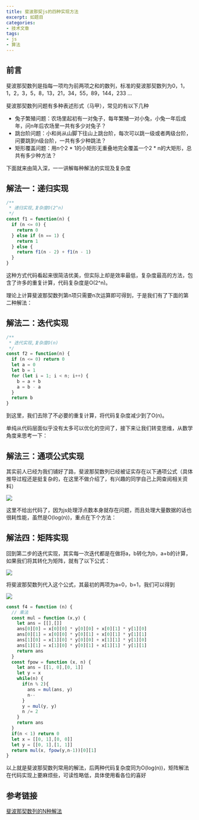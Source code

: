 ```yaml
---
title: 斐波那契js的四种实现方法
excerpt: 如题目
categories:
- 技术文章
tags:
- js
- 算法
---
```


## 前言
斐波那契数列是指每一项均为前两项之和的数列，标准的斐波那契数列为0，1，1，2，3，5，8，13，21，34，55，89，144，233 …

斐波那契数列问题有多种表述形式（马甲），常见的有以下几种
- 兔子繁殖问题：农场里起初有一对兔子，每年繁殖一对小兔，小兔一年后成年，问n年后农场里一共有多少对兔子？
- 跳台阶问题：小和尚从山脚下往山上跳台阶，每次可以跳一级或者两级台阶，问要跳到n级台阶，一共有多少种跳法？
- 矩形覆盖问题：用n个2 * 1的小矩形无重叠地完全覆盖一个2 * n的大矩形，总共有多少种方法？

下面就来由简入深，一一讲解每种解法的实现及复杂度

## 解法一：递归实现
```javascript
/**
 * 递归实现,复杂度O(2^n)
 */
const f1 = function(n) {
  if (n <= 0) {
    return 0
  } else if (n == 1) {
    return 1
  } else {
    return f1(n - 2) + f1(n - 1)
  }
}
```

这种方式代码看起来很简洁优美，但实际上却是效率最低，复杂度最高的方法，包含了许多的重复计算，代码复杂度是O(2^n)。

理论上计算斐波那契数列第n项只需要n次运算即可得到，于是我们有了下面的第二种解法：

## 解法二：迭代实现
```javascript
/**
 * 迭代实现,复杂度O(n)
 */
const f2 = function(n) {
  if (n <= 0) return 0
  let a = 0
  let b = 1
  for (let i = 1; i < n; i++) {
    b = a + b
    a = b - a
  }
  return b
}
```

到这里，我们去除了不必要的重复计算，将代码复杂度减少到了O(n)。

单纯从代码层面似乎没有太多可以优化的空间了，接下来让我们转变思维，从数学角度来思考一下：

## 解法三：通项公式实现
其实前人已经为我们铺好了路，斐波那契数列已经被证实存在以下通项公式（具体推导过程还是挺复杂的，在这里不做介绍了，有兴趣的同学自己上网查阅相关资料）

![](https://api2.mubu.com/v3/document_image/0fa248a0-8417-4753-8710-0d2517c932b3-3807603.jpg)

这里不给出代码了，因为js处理浮点数本身就存在问题，而且处理大量数据的话也很耗性能，虽然是O(log(n))，重点在下个方法：

## 解法四：矩阵实现
回到第二步的迭代实现，其实每一次迭代都是在做将a，b转化为b，a+b的计算，如果我们将其转化为矩阵，就有了以下公式：

![](https://api2.mubu.com/v3/document_image/c7ab80e1-4905-4d93-a3d0-fbf876685721-3807603.jpg)

将斐波那契数列代入这个公式，其最初的两项为a=0，b=1，我们可以得到

![](https://api2.mubu.com/v3/document_image/85f215e0-8294-4894-87db-85c494ff2346-3807603.jpg)

```javascript
const f4 = function (n) {
  // 乘法
  const mul = function (x,y) {
    let ans = [[],[]]
    ans[0][0] = x[0][0] * y[0][0] + x[0][1] * y[1][0]
    ans[0][1] = x[0][0] * y[0][1] + x[0][1] * y[1][1]
    ans[1][0] = x[1][0] * y[0][0] + x[1][1] * y[1][0]
    ans[1][1] = x[1][0] * y[0][1] + x[1][1] * y[1][1]
    return ans
  }
  const fpow = function (x, n) {
    let ans = [[1, 0],[0, 1]]
    let y = x
    while(n) {
      if(n % 2){
        ans = mul(ans, y)
        n--
      }
      y = mul(y, y)
      n /= 2
    }
    return ans
  }
  if(n < 1) return 0
  let x = [[0, 1],[0, 0]]
  let y = [[0, 1],[1, 1]]
  return mul(x, fpow(y,n-1))[0][1]
}
```
以上就是斐波那契数列常用的解法，后两种代码复杂度同为O(log(n))，矩阵解法在代码实现上要麻烦些，可读性略低，具体使用看各位的喜好

## 参考链接
[斐波那契数列的N种解法](https://zhuanlan.zhihu.com/p/74751385)


